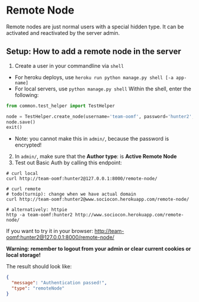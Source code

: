 # Remote Node

Remote nodes are just normal users with a special hidden type. It can be activated and reactivated by the server admin.

## Setup: How to add a remote node in the server

1. Create a user in your commandline via `shell`

- For heroku deploys, use `heroku run python manage.py shell [-a app-name]`
- For local servers, use `python manage.py shell`
  Within the shell, enter the following:

```python
from common.test_helper import TestHelper

node = TestHelper.create_node(username='team-oomf', password='hunter2', host='www.team-oomf.herokuapp.com')
node.save()
exit()
```

- Note: you cannot make this in `admin/`, because the password is encrypted!

2. In `admin/`, make sure that the **Author type**: is **Active Remote Node**
3. Test out Basic Auth by calling this endpoint:

```shell
# curl local
curl http://team-oomf:hunter2@127.0.0.1:8000/remote-node/

# curl remote
# todo(turnip): change when we have actual domain
curl http://team-oomf:hunter2@www.sociocon.herokuapp.com/remote-node/

# alternatively: httpie
http -a team-oomf:hunter2 http://www.sociocon.herokuapp.com/remote-node/
````

If you want to try it in your browser: [http://team-oomf:hunter2@127.0.0.1:8000/remote-node/](http://team-oomf:hunter2@127.0.0.1:8000/remote-node/)

**Warning: remember to logout from your admin or clear current cookies or local storage!**

The result should look like:

```json
{
  "message": "Authentication passed!",
  "type": "remoteNode"
}
```
